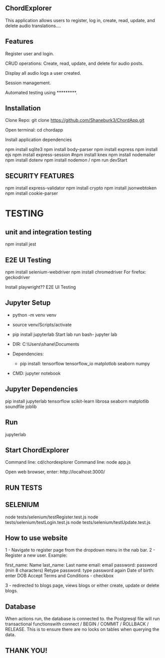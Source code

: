 ## ChordExplorer

This application allows users to register, log in, create, read, update, and delete audio translations....

## Features

Register user and login.

CRUD operations: Create, read, update, and delete for audio posts.

Display all audio logs a user created.

Session management.

Automated testing using *********.

## Installation

Clone Repo: git clone https://github.com/Shaneburk3/ChordApp.git

Open terminal: cd chordapp

Install  application dependencies

npm install sqlite3
npm install body-parser
npm install express
npm install ejs
npm install express-session
#npm install knex
npm install nodemailer
npm install dotenv
npm install nodemon / npm run devStart

## SECURITY FEATURES
npm install express-validator
npm install crypto
npm install jsonwebtoken
npm install cookie-parser


# TESTING
## unit and integration testing
npm install jest

## E2E UI Testing
npm install selenium-webdriver
npm install chromedriver
For firefox: geckodriver

Install playwright?? E2E UI Testing

## Jupyter Setup
- python -m venv venv
- source venv/Scripts/activate
- pip install jupyterlab
Start lab run bash- jupyter lab

- DIR: C:\Users\shane\Documents
- Dependencies:
    - pip install: tensorflow tensorflow_io matplotlob seaborn numpy 
- CMD: jupyter notebook

## Jupyter Dependencies
pip install jupyterlab tensorflow scikit-learn librosa seaborn matplotlib soundfile joblib
## Run
jupyterlab

## Start ChordExplorer

Command line: cd/chordexplorer
Command line: node app.js

Open web browser, enter: http://localhost:3000/

## RUN TESTS

## SELENIUM

node tests/selenium/testRegister.test.js
node tests/selenium/testLogin.test.js
node tests/selenium/testUpdate.test.js

## How to use website

1 - Navigate to register page from the dropdown menu in the nab bar.
2 - Register a new user. Example:

first_name: Name
last_name: Last name
email: email
password: password (min 8 characters)
Retype password: type password again
Date of birth: enter DOB
Accept Terms and Conditions - checkbox

3 - redirected to blogs page, views blogs or either create, update or delete blogs.

## Database 

When actions run, the database is connected to. the Postgresql file will run transactional functionswith connect / BEGIN / COMMIT / ROLLBACK / RELEASE. This is to ensure there are no locks on tables when querying the data. 

## THANK YOU!
